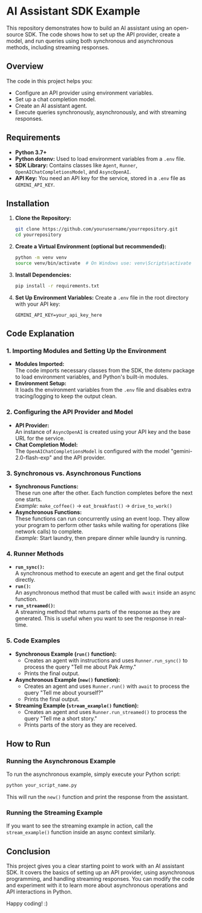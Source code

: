 # AI Assistant SDK Example

This repository demonstrates how to build an AI assistant using an open-source SDK. The code shows how to set up the API provider, create a model, and run queries using both synchronous and asynchronous methods, including streaming responses.

## Overview

The code in this project helps you:
- Configure an API provider using environment variables.
- Set up a chat completion model.
- Create an AI assistant agent.
- Execute queries synchronously, asynchronously, and with streaming responses.

## Requirements

- **Python 3.7+**
- **Python dotenv:** Used to load environment variables from a `.env` file.
- **SDK Library:** Contains classes like `Agent`, `Runner`, `OpenAIChatCompletionsModel`, and `AsyncOpenAI`.
- **API Key:** You need an API key for the service, stored in a `.env` file as `GEMINI_API_KEY`.

## Installation

1. **Clone the Repository:**
   ```bash
   git clone https://github.com/yourusername/yourrepository.git
   cd yourrepository
   ```

2. **Create a Virtual Environment (optional but recommended):**
   ```bash
   python -m venv venv
   source venv/bin/activate  # On Windows use: venv\Scripts\activate
   ```

3. **Install Dependencies:**
   ```bash
   pip install -r requirements.txt
   ```

4. **Set Up Environment Variables:**
   Create a `.env` file in the root directory with your API key:
   ```env
   GEMINI_API_KEY=your_api_key_here
   ```

## Code Explanation

### 1. Importing Modules and Setting Up the Environment
- **Modules Imported:**  
  The code imports necessary classes from the SDK, the dotenv package to load environment variables, and Python's built-in modules.
- **Environment Setup:**  
  It loads the environment variables from the `.env` file and disables extra tracing/logging to keep the output clean.

### 2. Configuring the API Provider and Model
- **API Provider:**  
  An instance of `AsyncOpenAI` is created using your API key and the base URL for the service.
- **Chat Completion Model:**  
  The `OpenAIChatCompletionsModel` is configured with the model "gemini-2.0-flash-exp" and the API provider.

### 3. Synchronous vs. Asynchronous Functions
- **Synchronous Functions:**  
  These run one after the other. Each function completes before the next one starts.  
  _Example:_ `make_coffee()` → `eat_breakfast()` → `drive_to_work()`
- **Asynchronous Functions:**  
  These functions can run concurrently using an event loop. They allow your program to perform other tasks while waiting for operations (like network calls) to complete.  
  _Example:_ Start laundry, then prepare dinner while laundry is running.

### 4. Runner Methods
- **`run_sync()`:**  
  A synchronous method to execute an agent and get the final output directly.
- **`run()`:**  
  An asynchronous method that must be called with `await` inside an async function.
- **`run_streamed()`:**  
  A streaming method that returns parts of the response as they are generated. This is useful when you want to see the response in real-time.

### 5. Code Examples
- **Synchronous Example (`run()` function):**
  - Creates an agent with instructions and uses `Runner.run_sync()` to process the query "Tell me about Pak Army."
  - Prints the final output.
- **Asynchronous Example (`new()` function):**
  - Creates an agent and uses `Runner.run()` with `await` to process the query "Tell me about yourself?"
  - Prints the final output.
- **Streaming Example (`stream_example()` function):**
  - Creates an agent and uses `Runner.run_streamed()` to process the query "Tell me a short story."
  - Prints parts of the story as they are received.

## How to Run

### Running the Asynchronous Example
To run the asynchronous example, simply execute your Python script:
```bash
python your_script_name.py
```
This will run the `new()` function and print the response from the assistant.

### Running the Streaming Example
If you want to see the streaming example in action, call the `stream_example()` function inside an async context similarly.

## Conclusion

This project gives you a clear starting point to work with an AI assistant SDK. It covers the basics of setting up an API provider, using asynchronous programming, and handling streaming responses. You can modify the code and experiment with it to learn more about asynchronous operations and API interactions in Python.

Happy coding! :)